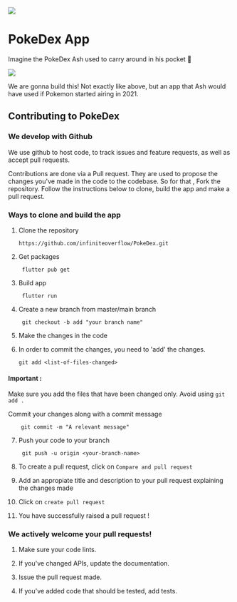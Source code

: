 ![](https://upload.wikimedia.org/wikipedia/commons/thumb/9/98/International_Pok%C3%A9mon_logo.svg/1200px-International_Pok%C3%A9mon_logo.svg.png)

# PokeDex App

Imagine the PokeDex Ash used to carry around in his pocket 🤔

![](https://img.rankedboost.com/wp-content/uploads/2017/09/Pokemon-GO-GEN-4-Pokedex.png)

We are gonna build this! Not exactly like above, but an app that Ash would have used if Pokemon started airing in 2021.

## Contributing to PokeDex

### We develop with Github
   
   We use github to host code, to track issues and feature requests, as well as accept pull requests.
   
Contributions are done via a Pull request. They are used to propose the changes you've made in the code to the codebase.
So for that , Fork the repository.
Follow the instructions below to clone, build the app and make a pull request.
### Ways to clone and build the app

1. Clone the repository
   
       https://github.com/infiniteoverflow/PokeDex.git

2. Get packages

        flutter pub get       

3. Build app
        
        flutter run

4. Create a new branch from master/main branch

        git checkout -b add "your branch name"

5. Make the changes in the code

6. In order to commit the changes, you need to 'add' the changes.

       git add <list-of-files-changed>

#### Important : 

Make sure you add the files that have been changed only. 
Avoid using `git add .`

Commit your changes along with a commit message

        git commit -m "A relevant message"

7. Push your code to your branch
    
        git push -u origin <your-branch-name>

8. To create a pull request, click on `Compare and pull request`

9. Add an appropiate title and description to your pull request explaining the changes made

10. Click on `create pull request`

11. You have successfully raised a pull request ! 

### We actively welcome your pull requests!

1. Make sure your code lints.

2. If you've changed APIs, update the documentation.

3. Issue the pull request made.

4. If you've added code that should be tested, add tests.

